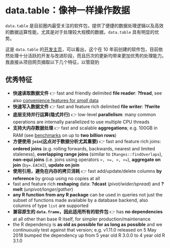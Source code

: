 # data.table：像神一样操作数据

`data.table` 是目前圈内最受关注的软件包，提供了便捷的数据处理逻辑以及高效的数据运算性能，尤其是对于处理较大规模的数据，`data.table` 具有明显的优势。

这是 `data.table` 的[开发主页](https://github.com/Rdatatable/data.table)，可以看出，这个在 10 年前创建的软件包，目前依然处理十分活跃的开发与改进阶段，而且历次的更新均带来更加优秀的处理能力。我直接从项目网页摘取以下几个特征，以管窥豹

## 优秀特征

- **快速读取数据文件** 👉 fast and friendly delimited **file reader**: **?fread**, see also [convenience features for *small* data](https://github.com/Rdatatable/data.table/wiki/Convenience-features-of-fread)
- **快速写入数据文件** 👉 fast and feature rich delimited **file writer**: **?fwrite**
- **底层支持并行运算(隐式并行)** 👉 low-level **parallelism**: many common operations are internally parallelized to use multiple CPU threads
- **支持大内存数据处理** 👉 fast and scalable **aggregations**; e.g. 100GB in RAM (see [benchmarks](https://github.com/Rdatatable/data.table/wiki/Benchmarks-%3A-Grouping) on up to **two billion rows**)
- **方便使用 `join`(这点对于数据分析尤其重要)** 👉 fast and feature rich joins: **ordered joins** (e.g. rolling forwards, backwards, nearest and limited staleness), **overlapping range joins** (similar to `IRanges::findOverlaps`), **non-equi joins** (i.e. joins using operators `>, >=, <, <=`), **aggregate on join** (`by=.EACHI`), **update on join**
- **使用引用，避免在内存的拷贝消耗** 👉 fast add/update/delete columns **by reference** by group using no copies at all
- fast and feature rich **reshaping** data: **?dcast** (*pivot/wider/spread*) and **?melt** (*unpivot/longer/gather*)
- **any R function from any R package** can be used in queries not just the subset of functions made available by a database backend, also columns of type `list` are supported
- **兼容原生的 `data.frame`，因此适用所有的软件包** 👉 has **no dependencies** at all other than base R itself, for simpler production/maintenance
- the R dependency is **as old as possible for as long as possible** and we continuously test against that version; e.g. v1.11.0 released on 5 May 2018 bumped the dependency up from 5 year old R 3.0.0 to 4 year old R 3.1.0
